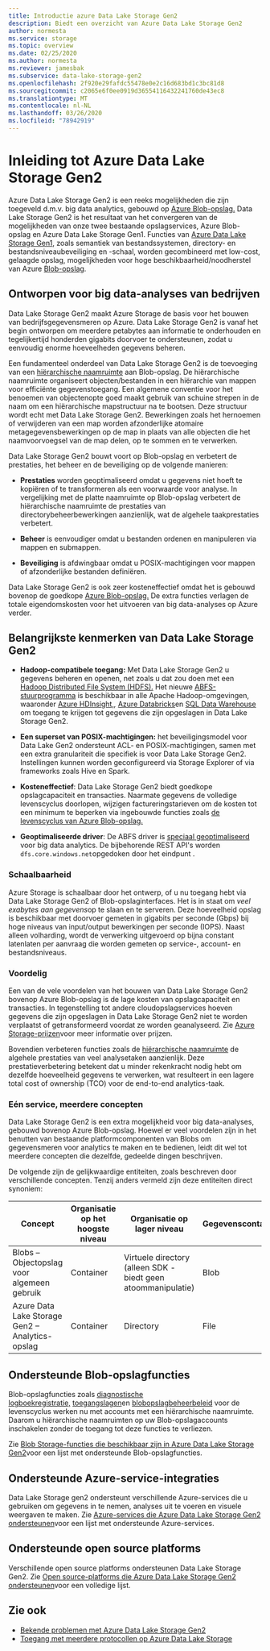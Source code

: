 ```yaml
---
title: Introductie azure Data Lake Storage Gen2
description: Biedt een overzicht van Azure Data Lake Storage Gen2
author: normesta
ms.service: storage
ms.topic: overview
ms.date: 02/25/2020
ms.author: normesta
ms.reviewer: jamesbak
ms.subservice: data-lake-storage-gen2
ms.openlocfilehash: 2f920e29fafdc55478e0e2c16d683bd1c3bc81d8
ms.sourcegitcommit: c2065e6f0ee0919d36554116432241760de43ec8
ms.translationtype: MT
ms.contentlocale: nl-NL
ms.lasthandoff: 03/26/2020
ms.locfileid: "78942919"
---
```

# <a name="introduction-to-azure-data-lake-storage-gen2"></a>Inleiding tot Azure Data Lake Storage Gen2

Azure Data Lake Storage Gen2 is een reeks mogelijkheden die zijn toegeveld d.m.v. big data analytics, gebouwd op [Azure Blob-opslag.](storage-blobs-introduction.md) Data Lake Storage Gen2 is het resultaat van het convergeren van de mogelijkheden van onze twee bestaande opslagservices, Azure Blob-opslag en Azure Data Lake Storage Gen1. Functies van [Azure Data Lake Storage Gen1](https://docs.microsoft.com/azure/data-lake-store/index), zoals semantiek van bestandssystemen, directory- en bestandsniveaubeveiliging en -schaal, worden gecombineerd met low-cost, gelaagde opslag, mogelijkheden voor hoge beschikbaarheid/noodherstel van Azure [Blob-opslag](storage-blobs-introduction.md).

## <a name="designed-for-enterprise-big-data-analytics"></a>Ontworpen voor big data-analyses van bedrijven

Data Lake Storage Gen2 maakt Azure Storage de basis voor het bouwen van bedrijfsgegevensmeren op Azure. Data Lake Storage Gen2 is vanaf het begin ontworpen om meerdere petabytes aan informatie te onderhouden en tegelijkertijd honderden gigabits doorvoer te ondersteunen, zodat u eenvoudig enorme hoeveelheden gegevens beheren.

Een fundamenteel onderdeel van Data Lake Storage Gen2 is de toevoeging van een [hiërarchische naamruimte](data-lake-storage-namespace.md) aan Blob-opslag. De hiërarchische naamruimte organiseert objecten/bestanden in een hiërarchie van mappen voor efficiënte gegevenstoegang. Een algemene conventie voor het benoemen van objectenopte goed maakt gebruik van schuine strepen in de naam om een hiërarchische mapstructuur na te bootsen. Deze structuur wordt echt met Data Lake Storage Gen2. Bewerkingen zoals het hernoemen of verwijderen van een map worden afzonderlijke atomaire metagegevensbewerkingen op de map in plaats van alle objecten die het naamvoorvoegsel van de map delen, op te sommen en te verwerken.

Data Lake Storage Gen2 bouwt voort op Blob-opslag en verbetert de prestaties, het beheer en de beveiliging op de volgende manieren:

-   **Prestaties** worden geoptimaliseerd omdat u gegevens niet hoeft te kopiëren of te transformeren als een voorwaarde voor analyse. In vergelijking met de platte naamruimte op Blob-opslag verbetert de hiërarchische naamruimte de prestaties van directorybeheerbewerkingen aanzienlijk, wat de algehele taakprestaties verbetert.

-   **Beheer** is eenvoudiger omdat u bestanden ordenen en manipuleren via mappen en submappen.

-   **Beveiliging** is afdwingbaar omdat u POSIX-machtigingen voor mappen of afzonderlijke bestanden definiëren.

Data Lake Storage Gen2 is ook zeer kosteneffectief omdat het is gebouwd bovenop de goedkope [Azure Blob-opslag.](storage-blobs-introduction.md) De extra functies verlagen de totale eigendomskosten voor het uitvoeren van big data-analyses op Azure verder.

## <a name="key-features-of-data-lake-storage-gen2"></a>Belangrijkste kenmerken van Data Lake Storage Gen2

-   **Hadoop-compatibele toegang:** Met Data Lake Storage Gen2 u gegevens beheren en openen, net zoals u dat zou doen met een [Hadoop Distributed File System (HDFS).](https://hadoop.apache.org/docs/current/hadoop-project-dist/hadoop-hdfs/HdfsDesign.html) Het nieuwe [ABFS-stuurprogramma](data-lake-storage-abfs-driver.md) is beschikbaar in alle Apache Hadoop-omgevingen, waaronder [Azure HDInsight,](https://docs.microsoft.com/azure/hdinsight/index)*,* [Azure Databricks](https://docs.microsoft.com/azure/azure-databricks/index)en [SQL Data Warehouse](https://docs.microsoft.com/azure/sql-data-warehouse/) om toegang te krijgen tot gegevens die zijn opgeslagen in Data Lake Storage Gen2.

-   **Een superset van POSIX-machtigingen:** het beveiligingsmodel voor Data Lake Gen2 ondersteunt ACL- en POSIX-machtigingen, samen met een extra granulariteit die specifiek is voor Data Lake Storage Gen2. Instellingen kunnen worden geconfigureerd via Storage Explorer of via frameworks zoals Hive en Spark.

-   **Kosteneffectief**: Data Lake Storage Gen2 biedt goedkope opslagcapaciteit en transacties. Naarmate gegevens de volledige levenscyclus doorlopen, wijzigen factureringstarieven om de kosten tot een minimum te beperken via ingebouwde functies zoals [de levenscyclus van Azure Blob-opslag.](storage-lifecycle-management-concepts.md)

-   **Geoptimaliseerde driver**: De ABFS driver is [speciaal geoptimaliseerd](data-lake-storage-abfs-driver.md) voor big data analytics. De bijbehorende REST API's worden `dfs.core.windows.net`opgedoken door het eindpunt .

### <a name="scalability"></a>Schaalbaarheid

Azure Storage is schaalbaar door het ontwerp, of u nu toegang hebt via Data Lake Storage Gen2 of Blob-opslaginterfaces. Het is in staat om *veel exabytes aan gegevens*op te slaan en te serveren. Deze hoeveelheid opslag is beschikbaar met doorvoer gemeten in gigabits per seconde (Gbps) bij hoge niveaus van input/output bewerkingen per seconde (IOPS). Naast alleen volharding, wordt de verwerking uitgevoerd op bijna constant latenlaten per aanvraag die worden gemeten op service-, account- en bestandsniveaus.

### <a name="cost-effectiveness"></a>Voordelig

Een van de vele voordelen van het bouwen van Data Lake Storage Gen2 bovenop Azure Blob-opslag is de lage kosten van opslagcapaciteit en transacties. In tegenstelling tot andere cloudopslagservices hoeven gegevens die zijn opgeslagen in Data Lake Storage Gen2 niet te worden verplaatst of getransformeerd voordat ze worden geanalyseerd. Zie [Azure Storage-prijzen](https://azure.microsoft.com/pricing/details/storage)voor meer informatie over prijzen.

Bovendien verbeteren functies zoals de [hiërarchische naamruimte](data-lake-storage-namespace.md) de algehele prestaties van veel analysetaken aanzienlijk. Deze prestatieverbetering betekent dat u minder rekenkracht nodig hebt om dezelfde hoeveelheid gegevens te verwerken, wat resulteert in een lagere total cost of ownership (TCO) voor de end-to-end analytics-taak.

### <a name="one-service-multiple-concepts"></a>Eén service, meerdere concepten

Data Lake Storage Gen2 is een extra mogelijkheid voor big data-analyses, gebouwd bovenop Azure Blob-opslag. Hoewel er veel voordelen zijn in het benutten van bestaande platformcomponenten van Blobs om gegevensmeren voor analytics te maken en te bedienen, leidt dit wel tot meerdere concepten die dezelfde, gedeelde dingen beschrijven.

De volgende zijn de gelijkwaardige entiteiten, zoals beschreven door verschillende concepten. Tenzij anders vermeld zijn deze entiteiten direct synoniem:

| Concept                                | Organisatie op het hoogste niveau | Organisatie op lager niveau                                            | Gegevenscontainer |
|----------------------------------------|------------------------|---------------------------------------------------------------------|----------------|
| Blobs – Objectopslag voor algemeen gebruik | Container              | Virtuele directory (alleen SDK - biedt geen atoommanipulatie) | Blob           |
| Azure Data Lake Storage Gen2 – Analytics-opslag          | Container            | Directory                                                           | File           |

## <a name="supported-blob-storage-features"></a>Ondersteunde Blob-opslagfuncties

Blob-opslagfuncties zoals [diagnostische logboekregistratie,](../common/storage-analytics-logging.md) [toegangslagen](storage-blob-storage-tiers.md)en [blobopslagbeheerbeleid](storage-lifecycle-management-concepts.md) voor de levenscyclus werken nu met accounts met een hiërarchische naamruimte. Daarom u hiërarchische naamruimten op uw Blob-opslagaccounts inschakelen zonder de toegang tot deze functies te verliezen. 

Zie [Blob Storage-functies die beschikbaar zijn in Azure Data Lake Storage Gen2](data-lake-storage-supported-blob-storage-features.md)voor een lijst met ondersteunde Blob-opslagfuncties.

## <a name="supported-azure-service-integrations"></a>Ondersteunde Azure-service-integraties

Data Lake Storage gen2 ondersteunt verschillende Azure-services die u gebruiken om gegevens in te nemen, analyses uit te voeren en visuele weergaven te maken. Zie [Azure-services die Azure Data Lake Storage Gen2 ondersteunen](data-lake-storage-supported-azure-services.md)voor een lijst met ondersteunde Azure-services.

## <a name="supported-open-source-platforms"></a>Ondersteunde open source platforms

Verschillende open source platforms ondersteunen Data Lake Storage Gen2. Zie [Open source-platforms die Azure Data Lake Storage Gen2 ondersteunen](data-lake-storage-supported-open-source-platforms.md)voor een volledige lijst.

## <a name="see-also"></a>Zie ook

- [Bekende problemen met Azure Data Lake Storage Gen2](data-lake-storage-known-issues.md)
- [Toegang met meerdere protocollen op Azure Data Lake Storage](data-lake-storage-multi-protocol-access.md)


